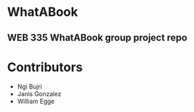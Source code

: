 # WhatABook

## WEB 335 WhatABook group project repo

# Contributors

- Ngi Bujri
- Janis Gonzalez
- William Egge
